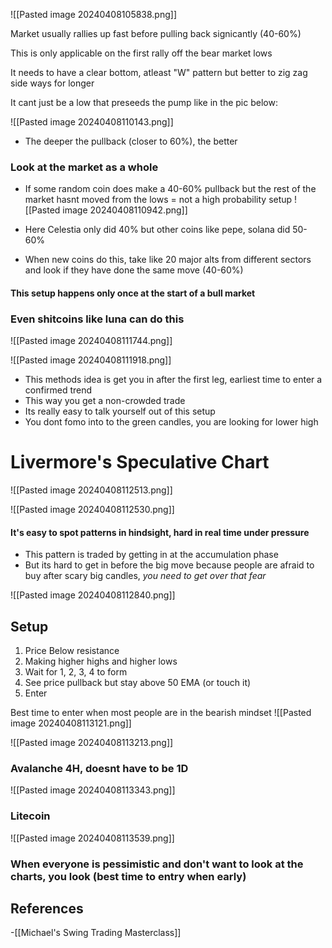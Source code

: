![[Pasted image 20240408105838.png]]

Market usually rallies up fast before pulling back signicantly (40-60%)

This is only applicable on the first rally off the bear market lows

It needs to have a clear bottom, atleast "W" pattern but better to zig zag side ways for longer

It cant just be a low that preseeds the pump like in the pic below:

![[Pasted image 20240408110143.png]]

- The deeper the pullback (closer to 60%), the better

### Look at the market as a whole

- If some random coin does make a 40-60% pullback but the rest of the market hasnt moved from the lows = not a high probability setup
![[Pasted image 20240408110942.png]]

- Here Celestia only did 40% but other coins like pepe, solana did 50-60%
- When new coins do this, take like 20 major alts from different sectors and look if they have done the same move (40-60%)

#### This setup happens only once at the start of a bull market

### Even shitcoins like luna can do this

![[Pasted image 20240408111744.png]]

![[Pasted image 20240408111918.png]]

- This methods idea is get you in after the first leg, earliest time to enter a confirmed trend
- This way you get a non-crowded trade
- Its really easy to talk yourself out of this setup
- You dont fomo into to the green candles, you are looking for lower high

# Livermore's Speculative Chart

![[Pasted image 20240408112513.png]]

![[Pasted image 20240408112530.png]]

#### It's easy to spot patterns in hindsight, hard in real time under pressure

- This pattern is traded by getting in at the accumulation phase
- But its hard to get in before the big move because people are afraid to buy after scary big candles, *you need to get over that fear*

![[Pasted image 20240408112840.png]]

## Setup

1. Price Below resistance
2. Making higher highs and higher lows
3. Wait for 1, 2, 3, 4 to form
4. See price pullback but stay above 50 EMA (or touch it)
5. Enter

Best time to enter when most people are in the bearish mindset
![[Pasted image 20240408113121.png]]

![[Pasted image 20240408113213.png]]


### Avalanche 4H, doesnt have to be 1D

![[Pasted image 20240408113343.png]]

### Litecoin

![[Pasted image 20240408113539.png]]

### When everyone is pessimistic and don't want to look at the charts, you look (best time to entry when early)
## References
<!-- Links to pages not referenced in the content -->
-[[Michael's Swing Trading Masterclass]]